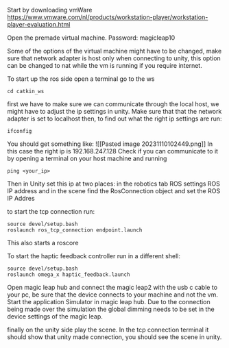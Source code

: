 Start by downloading vmWare https://www.vmware.com/nl/products/workstation-player/workstation-player-evaluation.html

Open the premade virtual machine. 
Password: magicleap10

Some of the options of the virtual machine might have to be changed,
make sure that network adapter is host only when connecting to unity, this option can be changed to nat while the vm is running if you require internet. 

To start up the ros side open a terminal 
go to the ws

```shell
cd catkin_ws
```

first we have to make sure we can communicate through the local host, we might have to adjust the ip settings in unity.  Make sure that that the network adapter is set to localhost then, to find out what the right ip settings are run:

```shell
ifconfig
```

You should get something like:
![[Pasted image 20231110102449.png]]
In this case the right ip is 192.168.247.128 Check if you can communicate to it by opening a terminal on your host machine and running
```
ping <your_ip>
```

Then in Unity set this ip at two places:
in the robotics tab ROS settings ROS IP address
and in the scene find the RosConnection object and set the ROS IP Addres

to start the tcp connection run:
```shell
source devel/setup.bash
roslaunch ros_tcp_connection endpoint.launch
```
This also starts a roscore

To start the haptic feedback controller run in a different shell:
```shell
source devel/setup.bash
roslaunch omega_x haptic_feedback.launch
```

Open magic leap hub and connect the magic leap2 with the usb c cable to your pc, be sure that the device connects to your machine and not the vm. Start the application Simulator in magic leap hub. Due to the connection being made over the simulation the global dimming needs to be set in the device settings of the magic leap. 

finally on the unity side play the scene. In the tcp connection terminal it should show that unity made connection, you should see the scene in unity. 
